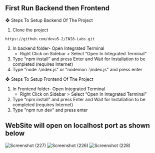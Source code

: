## First Run Backend then Frontend 

❖ Steps To Setup Backend Of The Project

1. Clone the project
```
https://github.com/devu5-2/INI8-Labs.git
```
2. In backend folder- Open Integrated Terminal
    - Right Click on Sidebar > Select “Open In Integrated Terminal”
3. Type “npm install” and press Enter and Wait for Installation to be completed (requires Internet)
4. Type "node .\index.js" or "nodemon .\index.js" and press enter


❖ Steps To Setup Frontend Of The Project

1. In Frontend folder- Open Integrated Terminal
    - Right Click on Sidebar > Select “Open In Integrated Terminal”
2. Type “npm install” and press Enter and Wait for Installation to be completed (requires Internet)
3. Type "npm run dev" and press enter

## WebSite will open on localhost port as shown below 

![Screenshot (227)](https://github.com/user-attachments/assets/159ab49e-bfc8-4dec-b3ab-f66dd660315f)
![Screenshot (226)](https://github.com/user-attachments/assets/1b54404f-bbca-409f-ab42-cc43a5bd2cf8)
![Screenshot (228)](https://github.com/user-attachments/assets/ba4e2159-1e9d-46ab-bed1-7009b9ccad72)
